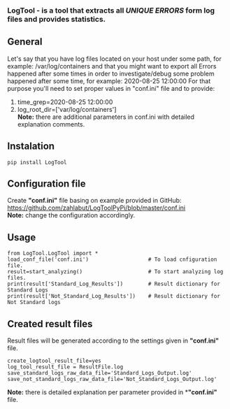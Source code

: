 
### LogTool - is a tool that extracts all ***UNIQUE ERRORS*** form log files and provides statistics.
## General
Let's say that you have log files located on your host under some path, for example: /var/log/containers
and that you might want to export all Errors happened after some times in order to investigate/debug some problem
happened after some time, for example: 2020-08-25 12:00:00
For that purpose you'll need to set proper values in "conf.ini" file and to provide:
1) time_grep=2020-08-25 12:00:00
2) log_root_dir=['var/log/containers']
<br>**Note:** there are additional parameters in conf.ini with detailed explanation comments. 
## Instalation
    pip install LogTool
## Configuration file
Create **"conf.ini"** file basing on example provided in GitHub: https://github.com/zahlabut/LogToolPyPi/blob/master/conf.ini 
<br>**Note:** change the configuration accordingly.
## Usage
    from LogTool.LogTool import *
    load_conf_file('conf.ini')                   # To load cnfiguration file.
    result=start_analyzing()                     # To start analyzing log files.
    print(result['Standard_Log_Results'])        # Result dictionary for Standard Logs
    print(result['Not_Standard_Log_Results'])    # Result dictionary for Not Standard logs
## Created result files
Result files will be generated according to the settings given in **"conf.ini"** file.

    create_logtool_result_file=yes
    log_tool_result_file = ResultFile.log
    save_standard_logs_raw_data_file='Standard_Logs_Output.log'
    save_not_standard_logs_raw_data_file='Not_Standard_Logs_Output.log'
**Note:** there is detailed explanation per parameter provided in ***"conf.ini"** file.